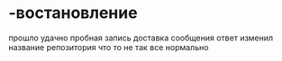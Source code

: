 # -востановление
прошло удачно
пробная запись
доставка сообщения
ответ
изменил название репозитория
что то не так
все нормально